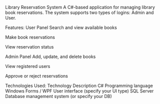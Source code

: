  Library Reservation System
A C#-based application for managing library book reservations.
The system supports two types of logins: Admin and User.

 Features:
 User Panel
Search and view available books

Make book reservations

View reservation status

Admin Panel
Add, update, and delete books

View registered users

Approve or reject reservations

Technologies Used:
Technology	Description
C#	Programming language
Windows Forms / WPF	User interface (specify your UI type)
SQL Server	Database management system (or specify your DB)
